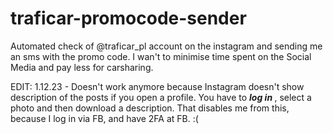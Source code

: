 # traficar-promocode-sender
Automated check of @traficar_pl account on the instagram and sending me an sms with the promo code. I wan't to minimise time spent on the Social Media and pay less for carsharing.

EDIT: 1.12.23 - Doesn't work anymore because Instagram doesn't show description of the posts if you open a profile. You have to <b><i>log in </i></b>, select a photo and then download a description.
    That disables me from this, because I log in via FB, and have 2FA at FB. :(